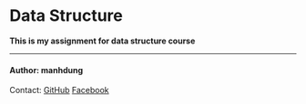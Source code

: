 # Data Structure
**This is my assignment for data structure course**

--------------------------------------------

#### Author: manhdung 
Contact: [GitHub](https://github.com/manhdung20112000)
         [Facebook](https://www.facebook.com/nmd2000)
